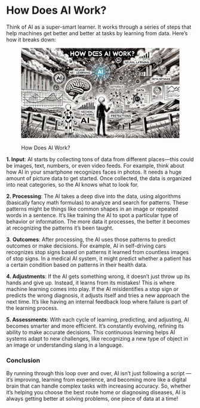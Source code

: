 # How Does AI Work?

Think of AI as a super-smart learner. It works through a series of steps that help machines get better and better at tasks by learning from data. Here’s how it breaks down:

<div align="left">

<figure><img src="../.gitbook/assets/image (1) (1) (1) (1) (1) (1) (1) (1) (1) (1) (1) (1) (1).png" alt="" width="563"><figcaption><p>How Does AI Work?</p></figcaption></figure>

</div>

**1. Input**: AI starts by collecting tons of data from different places—this could be images, text, numbers, or even video feeds. For example, think about how AI in your smartphone recognizes faces in photos. It needs a huge amount of picture data to get started. Once collected, the data is organized into neat categories, so the AI knows what to look for.

**2. Processing**: The AI takes a deep dive into the data, using algorithms (basically fancy math formulas) to analyze and search for patterns. These patterns might be things like common shapes in an image or repeated words in a sentence. It’s like training the AI to spot a particular type of behavior or information. The more data it processes, the better it becomes at recognizing the patterns it’s been taught.

**3**. **Outcomes**: After processing, the AI uses those patterns to predict outcomes or make decisions. For example, AI in self-driving cars recognizes stop signs based on patterns it learned from countless images of stop signs. In a medical AI system, it might predict whether a patient has a certain condition based on patterns in their health data.

**4. Adjustments**: If the AI gets something wrong, it doesn’t just throw up its hands and give up. Instead, it learns from its mistakes! This is where machine learning comes into play. If the AI misidentifies a stop sign or predicts the wrong diagnosis, it adjusts itself and tries a new approach the next time. It’s like having an internal feedback loop where failure is part of the learning process.

**5. Assessments**: With each cycle of learning, predicting, and adjusting, AI becomes smarter and more efficient. It’s constantly evolving, refining its ability to make accurate decisions. This continuous learning helps AI systems adapt to new challenges, like recognizing a new type of object in an image or understanding slang in a language.

### Conclusion

By running through this loop over and over, AI isn’t just following a script — it’s improving, learning from experience, and becoming more like a digital brain that can handle complex tasks with increasing accuracy. So, whether it’s helping you choose the best route home or diagnosing diseases, AI is always getting better at solving problems, one piece of data at a time!



